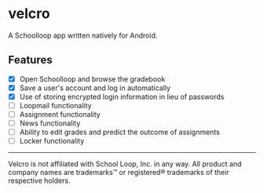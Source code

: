 # velcro
A Schoolloop app written natively for Android.

## Features
- [x] Open Schoolloop and browse the gradebook
- [x] Save a user's account and log in automatically
- [x] Use of storing encrypted login information in lieu of passwords
- [ ] Loopmail functionality
- [ ] Assignment functionality
- [ ] News functionality
- [ ] Ability to edit grades and predict the outcome of assignments
- [ ] Locker functionality

---

Velcro is not affiliated with School Loop, Inc. in any way. All product and company names are trademarks™ or registered® trademarks of their respective holders.
